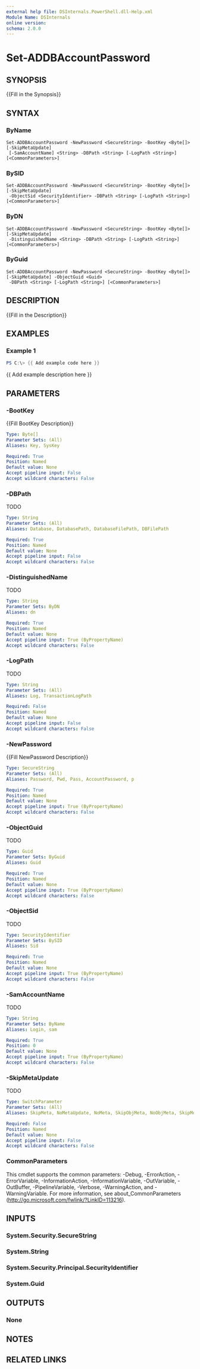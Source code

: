 ```yaml
---
external help file: DSInternals.PowerShell.dll-Help.xml
Module Name: DSInternals
online version:
schema: 2.0.0
---
```


# Set-ADDBAccountPassword

## SYNOPSIS
{{Fill in the Synopsis}}

## SYNTAX

### ByName
```
Set-ADDBAccountPassword -NewPassword <SecureString> -BootKey <Byte[]> [-SkipMetaUpdate]
 [-SamAccountName] <String> -DBPath <String> [-LogPath <String>] [<CommonParameters>]
```

### BySID
```
Set-ADDBAccountPassword -NewPassword <SecureString> -BootKey <Byte[]> [-SkipMetaUpdate]
 -ObjectSid <SecurityIdentifier> -DBPath <String> [-LogPath <String>] [<CommonParameters>]
```

### ByDN
```
Set-ADDBAccountPassword -NewPassword <SecureString> -BootKey <Byte[]> [-SkipMetaUpdate]
 -DistinguishedName <String> -DBPath <String> [-LogPath <String>] [<CommonParameters>]
```

### ByGuid
```
Set-ADDBAccountPassword -NewPassword <SecureString> -BootKey <Byte[]> [-SkipMetaUpdate] -ObjectGuid <Guid>
 -DBPath <String> [-LogPath <String>] [<CommonParameters>]
```

## DESCRIPTION
{{Fill in the Description}}

## EXAMPLES

### Example 1
```powershell
PS C:\> {{ Add example code here }}
```

{{ Add example description here }}

## PARAMETERS

### -BootKey
{{Fill BootKey Description}}

```yaml
Type: Byte[]
Parameter Sets: (All)
Aliases: Key, SysKey

Required: True
Position: Named
Default value: None
Accept pipeline input: False
Accept wildcard characters: False
```

### -DBPath
TODO

```yaml
Type: String
Parameter Sets: (All)
Aliases: Database, DatabasePath, DatabaseFilePath, DBFilePath

Required: True
Position: Named
Default value: None
Accept pipeline input: False
Accept wildcard characters: False
```

### -DistinguishedName
TODO

```yaml
Type: String
Parameter Sets: ByDN
Aliases: dn

Required: True
Position: Named
Default value: None
Accept pipeline input: True (ByPropertyName)
Accept wildcard characters: False
```

### -LogPath
TODO

```yaml
Type: String
Parameter Sets: (All)
Aliases: Log, TransactionLogPath

Required: False
Position: Named
Default value: None
Accept pipeline input: False
Accept wildcard characters: False
```

### -NewPassword
{{Fill NewPassword Description}}

```yaml
Type: SecureString
Parameter Sets: (All)
Aliases: Password, Pwd, Pass, AccountPassword, p

Required: True
Position: Named
Default value: None
Accept pipeline input: True (ByPropertyName)
Accept wildcard characters: False
```

### -ObjectGuid
TODO

```yaml
Type: Guid
Parameter Sets: ByGuid
Aliases: Guid

Required: True
Position: Named
Default value: None
Accept pipeline input: True (ByPropertyName)
Accept wildcard characters: False
```

### -ObjectSid
TODO

```yaml
Type: SecurityIdentifier
Parameter Sets: BySID
Aliases: Sid

Required: True
Position: Named
Default value: None
Accept pipeline input: True (ByPropertyName)
Accept wildcard characters: False
```

### -SamAccountName
TODO

```yaml
Type: String
Parameter Sets: ByName
Aliases: Login, sam

Required: True
Position: 0
Default value: None
Accept pipeline input: True (ByPropertyName)
Accept wildcard characters: False
```

### -SkipMetaUpdate
TODO

```yaml
Type: SwitchParameter
Parameter Sets: (All)
Aliases: SkipMeta, NoMetaUpdate, NoMeta, SkipObjMeta, NoObjMeta, SkipMetaDataUpdate, NoMetaDataUpdate

Required: False
Position: Named
Default value: None
Accept pipeline input: False
Accept wildcard characters: False
```

### CommonParameters
This cmdlet supports the common parameters: -Debug, -ErrorAction, -ErrorVariable, -InformationAction, -InformationVariable, -OutVariable, -OutBuffer, -PipelineVariable, -Verbose, -WarningAction, and -WarningVariable. For more information, see about_CommonParameters (http://go.microsoft.com/fwlink/?LinkID=113216).

## INPUTS

### System.Security.SecureString

### System.String

### System.Security.Principal.SecurityIdentifier

### System.Guid

## OUTPUTS

### None

## NOTES

## RELATED LINKS
